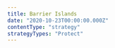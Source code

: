 ```yaml
---
title: Barrier Islands
date: "2020-10-23T00:00:00.000Z"
contentType: "strategy"
strategyTypes: "Protect"
---
```


